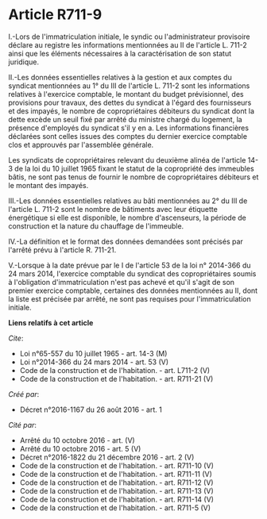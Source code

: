 # Article R711-9

I.-Lors de l'immatriculation initiale, le syndic ou l'administrateur provisoire déclare au registre les informations
mentionnées au II de l'article L. 711-2 ainsi que les éléments nécessaires à la caractérisation de son statut juridique. 

II.-Les données essentielles relatives à la gestion et aux comptes du syndicat mentionnées au 1° du III de l'article L. 711-2
sont les informations relatives à l'exercice comptable, le montant du budget prévisionnel, des provisions pour travaux, des
dettes du syndicat à l'égard des fournisseurs et des impayés, le nombre de copropriétaires débiteurs du syndicat dont la
dette excède un seuil fixé par arrêté du ministre chargé du logement, la présence d'employés du syndicat s'il y en a. Les
informations financières déclarées sont celles issues des comptes du dernier exercice comptable clos et approuvés par
l'assemblée générale. 

Les syndicats de copropriétaires relevant du deuxième alinéa de l'article 14-3 de la loi du 10 juillet 1965 fixant le statut
de la copropriété des immeubles bâtis, ne sont pas tenus de fournir le nombre de copropriétaires débiteurs et le montant des
impayés. 

III.-Les données essentielles relatives au bâti mentionnées au 2° du III de l'article L. 711-2 sont le nombre de bâtiments
avec leur étiquette énergétique si elle est disponible, le nombre d'ascenseurs, la période de construction et la nature du
chauffage de l'immeuble. 

IV.-La définition et le format des données demandées sont précisés par l'arrêté prévu à l'article R. 711-21. 

V.-Lorsque à la date prévue par le I de l'article 53 de la loi n° 2014-366 du 24 mars 2014, l'exercice comptable du syndicat
des copropriétaires soumis à l'obligation d'immatriculation n'est pas achevé et qu'il s'agit de son premier exercice
comptable, certaines des données mentionnées au II, dont la liste est précisée par arrêté, ne sont pas requises pour
l'immatriculation initiale.

**Liens relatifs à cet article**

_Cite_:

  - Loi n°65-557 du 10 juillet 1965 - art. 14-3 (M)
  - Loi n°2014-366  du 24 mars 2014 - art. 53 (V)
  - Code de la construction et de l'habitation. - art. L711-2 (V)
  - Code de la construction et de l'habitation. - art. R711-21 (V)

_Créé par_:

  - Décret n°2016-1167 du 26 août 2016 - art. 1

_Cité par_:

  - Arrêté du 10 octobre 2016 - art. (V)
  - Arrêté du 10 octobre 2016 - art. 5 (V)
  - Décret n°2016-1822 du 21 décembre 2016 - art. 2 (V)
  - Code de la construction et de l'habitation. - art. R711-10 (V)
  - Code de la construction et de l'habitation. - art. R711-11 (V)
  - Code de la construction et de l'habitation. - art. R711-12 (V)
  - Code de la construction et de l'habitation. - art. R711-13 (V)
  - Code de la construction et de l'habitation. - art. R711-14 (V)
  - Code de la construction et de l'habitation. - art. R711-5 (V)
